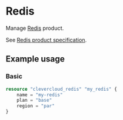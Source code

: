 # Redis

Manage [Redis](https://redis.io/) product.

See [Redis product specification](https://www.clever.cloud/developers/doc/addons/redis/).

## Example usage

### Basic

```terraform
resource "clevercloud_redis" "my_redis" {
    name = "my-redis"
    plan = "base"
    region = "par"
}
```

